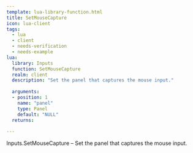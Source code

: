 ```yaml
---
template: lua-library-function.html
title: SetMouseCapture
icon: lua-client
tags:
  - lua
  - client
  - needs-verification
  - needs-example
lua:
  library: Inputs
  function: SetMouseCapture
  realm: client
  description: "Set the panel that captures the mouse input."
  
  arguments:
  - position: 1
    name: "panel"
    type: Panel
    default: "NULL"
  returns:
    
---
```


<div class="lua__search__keywords">
Inputs.SetMouseCapture &#x2013; Set the panel that captures the mouse input.
</div>
